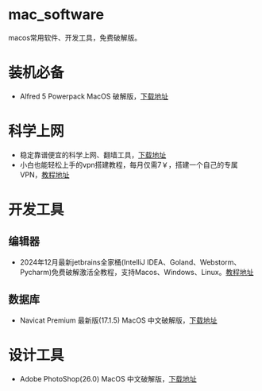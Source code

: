 # mac_software
macos常用软件、开发工具，免费破解版。

# 装机必备

- Alfred 5 Powerpack MacOS 破解版，[下载地址](https://cgfw.top/alfred5.html)

# 科学上网

- 稳定靠谱便宜的科学上网、翻墙工具，[下载地址](https://cgfw.top/vpn.html)
- 小白也能轻松上手的vpn搭建教程，每月仅需7￥，搭建一个自己的专属VPN，[教程地址](https://cgfw.top/selfvpn.html)

# 开发工具

## 编辑器

- 2024年12月最新jetbrains全家桶(IntelliJ IDEA、Goland、Webstorm、Pycharm)免费破解激活全教程，支持Macos、Windows、Linux。[教程地址](https://www.zybuluo.com/swordsman-ji/note/2567592)

## 数据库

- Navicat Premium 最新版(17.1.5) MacOS 中文破解版，[下载地址](https://cgfw.top/navicatApp.html)

# 设计工具

- Adobe PhotoShop(26.0) MacOS 中文破解版，[下载地址](https://cgfw.top/photoshop.html)
